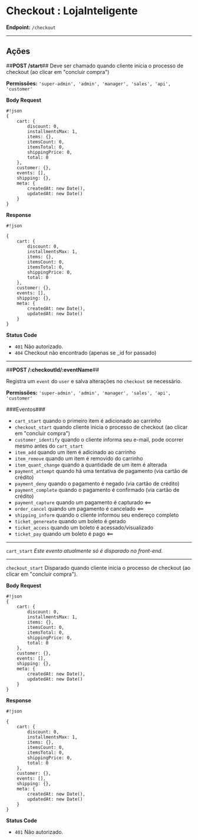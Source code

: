 # Checkout : LojaInteligente #

**Endpoint:** `/checkout`

--------------------

## Ações ##
##**POST /start**##
Deve ser chamado quando cliente inicia o processo de checkout (ao clicar em "concluir compra")

**Permissões:** `'super-admin', 'admin', 'manager', 'sales', 'api', 'customer'`

**Body Request**

```
#!json
{
    cart: {
        discount: 0,
        installmentsMax: 1,
        items: {},
        itemsCount: 0,
        itemsTotal: 0,
        shippingPrice: 0,
        total: 0
    },
    customer: {},
    events: [],
    shipping: {},
    meta: {
        createdAt: new Date(),
        updatedAt: new Date()
    }
}

```

**Response**

```
#!json

{
    cart: {
        discount: 0,
        installmentsMax: 1,
        items: {},
        itemsCount: 0,
        itemsTotal: 0,
        shippingPrice: 0,
        total: 0
    },
    customer: {},
    events: [],
    shipping: {},
    meta: {
        createdAt: new Date(),
        updatedAt: new Date()
    }
}

```
**Status Code**

* `401` Não autorizado.
* `404` Checkout não encontrado (apenas se _id for passado)










-----------

##**POST /:checkoutId/:eventName**##

Registra um `event` do `user` e salva alterações no `checkout` se necessário.

**Permissões:** `'super-admin', 'admin', 'manager', 'sales', 'api', 'customer'`

###Eventos###
* `cart_start` quando o primeiro item é adicionado ao carrinho
* `checkout_start` quando cliente inicia o processo de checkout (ao clicar em "concluir compra")
* `customer_identify` quando o cliente informa seu e-mail, pode ocorrer mesmo antes do `cart_start`
* `item_add` quando um item é adicinado ao carrinho
* `item_remove` quando um item é removido do carrinho
* `item_quant_change` quando a quantidade de um item é alterada
* `payment_attempt` quando há uma tentativa de pagamento (via cartão de crédito)
* `payment_deny` quando o pagamento é negado (via cartão de crédito)
* `payment_complete` quando o pagamento é confirmado (via cartão de crédito)
* `payment_capture` quando um pagamento é capturado <==
* `order_cancel` quando um pagamento é cancelado <==
* `shipping_inform` quando o cliente informou seu endereço completo
* `ticket_genereate` quando um boleto é gerado
* `ticket_access` quando um boleto é acessado/visualizado
* `ticket_pay` quando um boleto é pago <==

--------------------

`cart_start`
*Este evento atualmente só é disparado no front-end.*

-------

`checkout_start`
Disparado quando cliente inicia o processo de checkout (ao clicar em "concluir compra").

**Body Request**

```
#!json
{
    cart: {
        discount: 0,
        installmentsMax: 1,
        items: {},
        itemsCount: 0,
        itemsTotal: 0,
        shippingPrice: 0,
        total: 0
    },
    customer: {},
    events: [],
    shipping: {},
    meta: {
        createdAt: new Date(),
        updatedAt: new Date()
    }
}

```

**Response**

```
#!json

{
    cart: {
        discount: 0,
        installmentsMax: 1,
        items: {},
        itemsCount: 0,
        itemsTotal: 0,
        shippingPrice: 0,
        total: 0
    },
    customer: {},
    events: [],
    shipping: {},
    meta: {
        createdAt: new Date(),
        updatedAt: new Date()
    }
}

```
**Status Code**

* `401` Não autorizado.